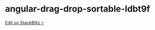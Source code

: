 # angular-drag-drop-sortable-ldbt9f

[Edit on StackBlitz ⚡️](https://stackblitz.com/edit/angular-drag-drop-sortable-ldbt9f)
